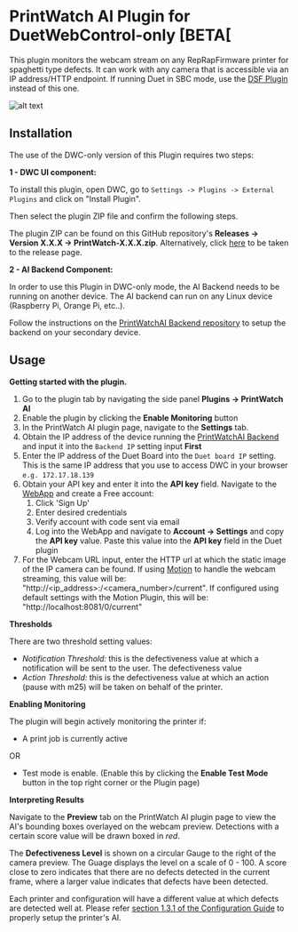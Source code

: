 # PrintWatch AI Plugin for DuetWebControl-only [BETA[

This plugin monitors the webcam stream on any RepRapFirmware printer for spaghetti type defects. It can work with any camera that is accessible via an IP address/HTTP endpoint. 
If running Duet in SBC mode, use the [DSF Plugin](https://github.com/printpal-io/DSF_PrintWatchAI_Plugin) instead of this one.

![alt text](https://forum.duet3d.com/assets/uploads/files/1693886852613-665bd7f4-af57-4130-a03a-eadb9dd80558-image.png)
## Installation

The use of the DWC-only version of this Plugin requires two steps:

**1 - DWC UI component:** 

To install this plugin, open DWC, go to `Settings -> Plugins -> External Plugins` and click on "Install Plugin".

Then select the plugin ZIP file and confirm the following steps. 

The plugin ZIP can be found on this GitHub repository's **Releases -> Version X.X.X -> PrintWatch-X.X.X.zip**. 
Alternatively, click [here](https://github.com/printpal-io/DWC_PrintWatchAI_Plugin/releases) to be taken to the release page.

**2 - AI Backend Component:** 

In order to use this Plugin in DWC-only mode, the AI Backend needs to be running on another device. The AI backend can run on any Linux device (Raspberry Pi, Orange Pi, etc..). 

Follow the instructions on the [PrintWatchAI Backend repository](https://github.com/printpal-io/PrintWatchAI_Backend) to setup the backend on your secondary device.

## Usage
**Getting started with the plugin.**
  1. Go to the plugin tab by navigating the side panel **Plugins -> PrintWatch AI**
  2. Enable the plugin by clicking the **Enable Monitoring** button
  3. In the PrintWatch AI plugin page, navigate to the **Settings** tab.
  4. Obtain the IP address of the device running the [PrintWatchAI Backend](https://github.com/printpal-io/PrintWatchAI_Backend) and input it into the `Backend IP` setting input **First**
  5. Enter the IP address of the Duet Board into the `Duet board IP` setting. This is the same IP address that you use to access DWC in your browser `e.g. 172.17.18.139`
  6. Obtain your API key and enter it into the **API key** field. Navigate to the [WebApp](https://app.printpal.io) and create a Free account:
      1. Click 'Sign Up'
      2. Enter desired credentials
      3. Verify account with code sent via email
      4. Log into the WebApp and navigate to **Account -> Settings** and copy the **API key** value. Paste this value into the **API key** field in the Duet plugin
  7. For the Webcam URL input, enter the HTTP url at which the static image of the IP camera can be found. If using [Motion](https://plugins.duet3d.com/plugins/MotionWebcamServerPlugin.html) to handle the webcam streaming,       this value will be: "http://<ip_address>:<port>/<camera_number>/current". If configured using default settings with the Motion Plugin, this will be:  "http://localhost:8081/0/current"


**Thresholds**
   
   There are two threshold setting values:
   - _Notification Threshold:_ this is the defectiveness value at which a notification will be sent to the user. The defectiveness value 
   - _Action Threshold:_ this is the defectiveness value at which an action (pause with m25) will be taken on behalf of the printer.


**Enabling Monitoring**

The plugin will begin actively monitoring the printer if:
- A print job is currently active
  
OR
- Test mode is enable. (Enable this by clicking the **Enable Test Mode** button in the top right corner or the Plugin page)


**Interpreting Results**

Navigate to the **Preview** tab on the PrintWatch AI plugin page to view the AI's bounding boxes overlayed on the webcam preview. Detections with a certain score value will be drawn boxed in _red_.

The **Defectiveness Level** is shown on a circular Gauge to the right of the camera preview. The Guage displays the level on a scale of 0 - 100. A score close to zero indicates that there are no defects detected in the current frame, where a larger value indicates that defects have been detected.

Each printer and configuration will have a different value at which defects are detected well at. Please refer [section 1.3.1 of the Configuration Guide](https://printpal.io/documentation/tuning-your-setup/#articleTOC_3) to properly setup the printer's AI.


